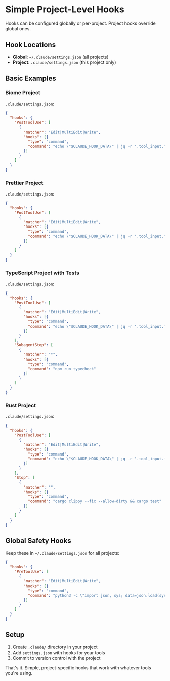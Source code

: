 # Simple Project-Level Hooks

Hooks can be configured globally or per-project. Project hooks override global ones.

## Hook Locations

- **Global**: `~/.claude/settings.json` (all projects)
- **Project**: `.claude/settings.json` (this project only)

## Basic Examples

### Biome Project
`.claude/settings.json`:
```json
{
  "hooks": {
    "PostToolUse": [
      {
        "matcher": "Edit|MultiEdit|Write",
        "hooks": [{
          "type": "command",
          "command": "echo \"$CLAUDE_HOOK_DATA\" | jq -r '.tool_input.file_path // empty' | xargs -r biome check --apply"
        }]
      }
    ]
  }
}
```

### Prettier Project
`.claude/settings.json`:
```json
{
  "hooks": {
    "PostToolUse": [
      {
        "matcher": "Edit|MultiEdit|Write",
        "hooks": [{
          "type": "command",
          "command": "echo \"$CLAUDE_HOOK_DATA\" | jq -r '.tool_input.file_path // empty' | xargs -r prettier --write"
        }]
      }
    ]
  }
}
```

### TypeScript Project with Tests
`.claude/settings.json`:
```json
{
  "hooks": {
    "PostToolUse": [
      {
        "matcher": "Edit|MultiEdit|Write",
        "hooks": [{
          "type": "command",
          "command": "echo \"$CLAUDE_HOOK_DATA\" | jq -r '.tool_input.file_path // empty' | xargs -r prettier --write"
        }]
      }
    ],
    "SubagentStop": [
      {
        "matcher": "*",
        "hooks": [{
          "type": "command",
          "command": "npm run typecheck"
        }]
      }
    ]
  }
}
```

### Rust Project
`.claude/settings.json`:
```json
{
  "hooks": {
    "PostToolUse": [
      {
        "matcher": "Edit|MultiEdit|Write",
        "hooks": [{
          "type": "command",
          "command": "echo \"$CLAUDE_HOOK_DATA\" | jq -r '.tool_input.file_path // empty' | grep -E '\\.rs$' | xargs -r rustfmt"
        }]
      }
    ],
    "Stop": [
      {
        "matcher": "",
        "hooks": [{
          "type": "command",
          "command": "cargo clippy --fix --allow-dirty && cargo test"
        }]
      }
    ]
  }
}
```

## Global Safety Hooks

Keep these in `~/.claude/settings.json` for all projects:

```json
{
  "hooks": {
    "PreToolUse": [
      {
        "matcher": "Edit|MultiEdit|Write",
        "hooks": [{
          "type": "command",
          "command": "python3 -c \"import json, sys; data=json.load(sys.stdin); path=data.get('tool_input',{}).get('file_path',''); sys.exit(2 if any(p in path for p in ['.env', '.git/', 'node_modules/']) else 0)\""
        }]
      }
    ]
  }
}
```

## Setup

1. Create `.claude/` directory in your project
2. Add `settings.json` with hooks for your tools
3. Commit to version control with the project

That's it. Simple, project-specific hooks that work with whatever tools you're using.